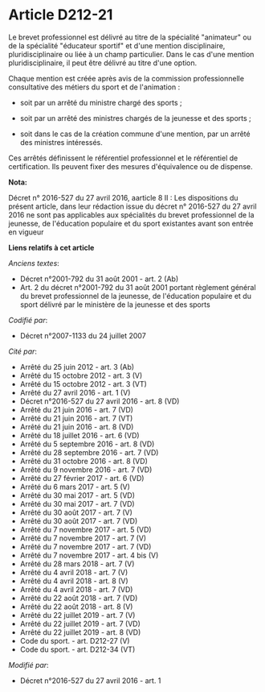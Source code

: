 # Article D212-21

Le brevet professionnel est délivré au titre de la spécialité "animateur" ou de la spécialité "éducateur sportif" et d'une
mention disciplinaire, pluridisciplinaire ou liée à un champ particulier. Dans le cas d'une mention pluridisciplinaire, il
peut être délivré au titre d'une option. 

Chaque mention est créée après avis de la commission professionnelle consultative des métiers du sport et de l'animation : 

- soit par un arrêté du ministre chargé des sports ; 

- soit par un arrêté des ministres chargés de la jeunesse et des sports ; 

- soit dans le cas de la création commune d'une mention, par un arrêté des ministres intéressés. 

Ces arrêtés définissent le référentiel professionnel et le référentiel de certification. Ils peuvent fixer des mesures
d'équivalence ou de dispense.

**Nota:**

Décret n° 2016-527 du 27 avril 2016, aarticle 8 II : Les dispositions du présent article, dans leur rédaction issue du décret
n° 2016-527 du 27 avril 2016 ne sont pas applicables aux spécialités du brevet professionnel de la jeunesse, de l'éducation
populaire et du sport existantes avant son entrée en vigueur

**Liens relatifs à cet article**

_Anciens textes_:

  - Décret n°2001-792 du 31 août 2001 - art. 2 (Ab)
  - Art. 2 du décret n°2001-792 du 31 août 2001 portant règlement général du brevet professionnel de la jeunesse, de l'éducation populaire et du sport délivré par le ministère de la jeunesse et des sports

_Codifié par_:

  - Décret n°2007-1133 du 24 juillet 2007

_Cité par_:

  - Arrêté du 25 juin 2012 - art. 3 (Ab)
  - Arrêté du 15 octobre 2012 - art. 3 (V)
  - Arrêté du 15 octobre 2012 - art. 3 (VT)
  - Arrêté du 27 avril 2016 - art. 1 (V)
  - Décret n°2016-527 du 27 avril 2016 - art. 8 (VD)
  - Arrêté du 21 juin 2016 - art. 7 (VD)
  - Arrêté du 21 juin 2016 - art. 7 (VT)
  - Arrêté du 21 juin 2016 - art. 8 (VD)
  - Arrêté du 18 juillet 2016 - art. 6 (VD)
  - Arrêté du 5 septembre 2016 - art. 8 (VD)
  - Arrêté du 28 septembre 2016 - art. 7 (VD)
  - Arrêté du 31 octobre 2016 - art. 8 (VD)
  - Arrêté du 9 novembre 2016 - art. 7 (VD)
  - Arrêté du 27 février 2017 - art. 6 (VD)
  - Arrêté du 6 mars 2017 - art. 5 (V)
  - Arrêté du 30 mai 2017 - art. 5 (VD)
  - Arrêté du 30 mai 2017 - art. 7 (VD)
  - Arrêté du 30 août 2017 - art. 7 (V)
  - Arrêté du 30 août 2017 - art. 7 (VD)
  - Arrêté du 7 novembre 2017 - art. 5 (VD)
  - Arrêté du 7 novembre 2017 - art. 7 (V)
  - Arrêté du 7 novembre 2017 - art. 7 (VD)
  - Arrêté du 7 novembre 2017 - art. 4 bis (V)
  - Arrêté du 28 mars 2018 - art. 7 (V)
  - Arrêté du 4 avril 2018 - art. 7 (V)
  - Arrêté du 4 avril 2018 - art. 8 (V)
  - Arrêté du 4 avril 2018 - art. 7 (VD)
  - Arrêté du 22 août 2018 - art. 7 (VD)
  - Arrêté du 22 août 2018 - art. 8 (V)
  - Arrêté du 22 juillet 2019 - art. 7 (V)
  - Arrêté du 22 juillet 2019 - art. 7 (VD)
  - Arrêté du 22 juillet 2019 - art. 8 (VD)
  - Code du sport. - art. D212-27 (V)
  - Code du sport. - art. D212-34 (VT)

_Modifié par_:

  - Décret n°2016-527 du 27 avril 2016 - art. 1
